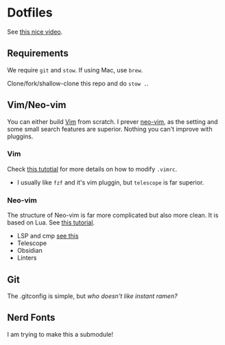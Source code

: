 # Dotfiles

See [this nice video](https://www.youtube.com/watch?v=y6XCebnB9gs).

## Requirements 

We require `git` and `stow`. If using Mac, use `brew`.

Clone/fork/shallow-clone this repo and do `stow .`.

## Vim/Neo-vim

You can either build [Vim](https://github.com/vim/vim) from scratch.
I prever [neo-vim](https://github.com/neovim/neovim), as the setting and some small search features are superior.
Nothing you can't improve with pluggins.

### Vim

Check [this tutotial](https://www.freecodecamp.org/news/vimrc-configuration-guide-customize-your-vim-editor/) for 
more details on how to modify `.vimrc`.

- I usually like `fzf` and it's vim pluggin, but `telescope` is far superior.

### Neo-vim

The structure of Neo-vim is far more complicated but also more clean.
It is based on Lua. See [this tutorial](https://www.youtube.com/watch?v=J9yqSdvAKXY&pp=ygUKbmVvdmltIGx1YQ%3D%3D).

- LSP and cmp [see this](https://github.com/hrsh7th/nvim-cmp)
- Telescope
- Obsidian
- Linters


## Git

The .gitconfig is simple, but *who doesn't like instant ramen?*

## Nerd Fonts

I am trying to make this a submodule!

